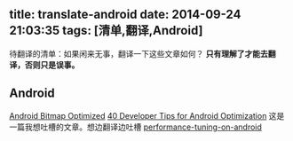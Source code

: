 title: translate-android
date: 2014-09-24 21:03:35
tags: [清单,翻译,Android]
---
待翻译的清单：如果闲来无事，翻译一下这些文章如何？
**只有理解了才能去翻译，否则只是误事。**

<!--more-->
Android
-------------
[Android Bitmap Optimized][android-bitmap]
[40 Developer Tips for Android Optimization][2] 这是一篇我想吐槽的文章。想边翻译边吐槽
[performance-tuning-on-android][3]



[android-bitmap]: http://developer.android.com/training/displaying-bitmaps/manage-memory.html
[2]: http://opensignal.com/blog/2013/07/30/40-developer-tips-for-android-optimization/
[3]: http://blog.venmo.com/hf2t3h4x98p5e13z82pl8j66ngcmry/performance-tuning-on-android
[4]: http://www.curious-creature.org/docs/android-performance-case-study-1.html
